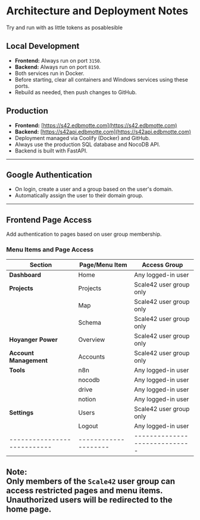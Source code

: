 # Architecture and Deployment Notes
Try and run with as little tokens as posablesible

## Local Development

- **Frontend:** Always run on port `3150`.
- **Backend:** Always run on port `8150`.
- Both services run in Docker.
- Before starting, clear all containers and Windows services using these ports.
- Rebuild as needed, then push changes to GitHub.

## Production

- **Frontend:** [https://s42.edbmotte.com](https://s42.edbmotte.com)
- **Backend:** [https://s42api.edbmotte.com](https://s42api.edbmotte.com)
- Deployment managed via Coolify (Docker) and GitHub.
- Always use the production SQL database and NocoDB API.
- Backend is built with FastAPI.

---

## Google Authentication

- On login, create a user and a group based on the user's domain.
- Automatically assign the user to their domain group.

---

## Frontend Page Access

Add authentication to pages based on user group membership.

### Menu Items and Page Access

| Section                   | Page/Menu Item     | Access Group                |
|---------------------------|--------------------|-----------------------------|
| **Dashboard**             | Home               | Any logged-in user          |
| **Projects**              | Projects           | Scale42 user group only     |
|                           | Map                | Scale42 user group only     |
|                           | Schema             | Scale42 user group only     |
| **Hoyanger Power**        | Overview           | Scale42 user group only     |
| **Account Management**    | Accounts           | Scale42 user group only     |
| **Tools**                 | n8n                | Any logged-in user          |
|                           | nocodb             | Any logged-in user          |
|                           | drive              | Any logged-in user          |
|                           | notion             | Any logged-in user          |
| **Settings**              | Users              | Scale42 user group only     |
|                           | Logout             | Any logged-in user          |
|---------------------------|--------------------|-----------------------------|

**Note:**  
Only members of the `Scale42` user group can access restricted pages and menu items.
Unauthorized users will be redirected to the home page.
---